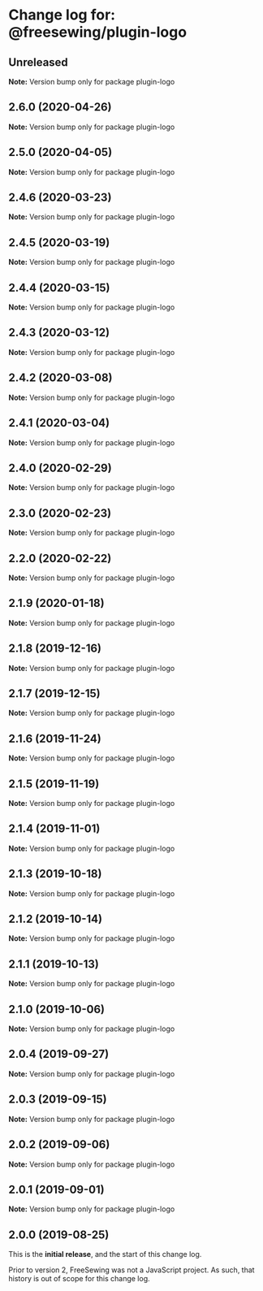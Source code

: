 # Change log for: @freesewing/plugin-logo

## Unreleased

**Note:** Version bump only for package plugin-logo

## 2.6.0 (2020-04-26)

**Note:** Version bump only for package plugin-logo

## 2.5.0 (2020-04-05)

**Note:** Version bump only for package plugin-logo

## 2.4.6 (2020-03-23)

**Note:** Version bump only for package plugin-logo

## 2.4.5 (2020-03-19)

**Note:** Version bump only for package plugin-logo

## 2.4.4 (2020-03-15)

**Note:** Version bump only for package plugin-logo

## 2.4.3 (2020-03-12)

**Note:** Version bump only for package plugin-logo

## 2.4.2 (2020-03-08)

**Note:** Version bump only for package plugin-logo

## 2.4.1 (2020-03-04)

**Note:** Version bump only for package plugin-logo

## 2.4.0 (2020-02-29)

**Note:** Version bump only for package plugin-logo

## 2.3.0 (2020-02-23)

**Note:** Version bump only for package plugin-logo

## 2.2.0 (2020-02-22)

**Note:** Version bump only for package plugin-logo

## 2.1.9 (2020-01-18)

**Note:** Version bump only for package plugin-logo

## 2.1.8 (2019-12-16)

**Note:** Version bump only for package plugin-logo

## 2.1.7 (2019-12-15)

**Note:** Version bump only for package plugin-logo

## 2.1.6 (2019-11-24)

**Note:** Version bump only for package plugin-logo

## 2.1.5 (2019-11-19)

**Note:** Version bump only for package plugin-logo

## 2.1.4 (2019-11-01)

**Note:** Version bump only for package plugin-logo

## 2.1.3 (2019-10-18)

**Note:** Version bump only for package plugin-logo

## 2.1.2 (2019-10-14)

**Note:** Version bump only for package plugin-logo

## 2.1.1 (2019-10-13)

**Note:** Version bump only for package plugin-logo

## 2.1.0 (2019-10-06)

**Note:** Version bump only for package plugin-logo

## 2.0.4 (2019-09-27)

**Note:** Version bump only for package plugin-logo

## 2.0.3 (2019-09-15)

**Note:** Version bump only for package plugin-logo

## 2.0.2 (2019-09-06)

**Note:** Version bump only for package plugin-logo

## 2.0.1 (2019-09-01)

**Note:** Version bump only for package plugin-logo

## 2.0.0 (2019-08-25)

This is the **initial release**, and the start of this change log.

Prior to version 2, FreeSewing was not a JavaScript project.
As such, that history is out of scope for this change log.
